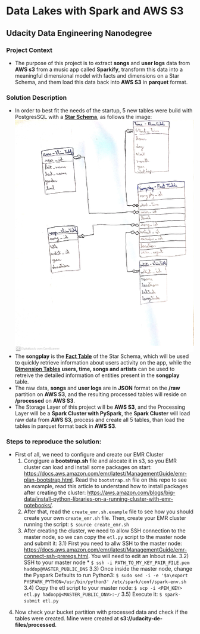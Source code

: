 # Data Lakes with Spark and AWS S3
## Udacity Data Engineering Nanodegree

### Project Context
- The purpose of this project is to extract **songs** and **user logs** data from **AWS s3** from a music app called **Sparkify**, transform this data into a meaningful dimensional model with facts and dimensions on a Star Schema, and them load this data back into **AWS S3** in **parquet** format.  


### Solution Description
- In order to best fit the needs of the startup, 5 new tables were build with PostgresSQL with a [**Star Schema**](https://en.wikipedia.org/wiki/Star_schema), as follows the image:  
  ![entity_diagram.jpg](entity_diagram.jpg)
- The **songplay** is the [**Fact Table**](https://en.wikipedia.org/wiki/Fact_table#:~:text=In%20data%20warehousing%2C%20a%20fact,schema%20surrounded%20by%20dimension%20tables.) of the Star Schema, which will be used to quickly retrieve information about users activity on the app, while the [**Dimension Tables**](<https://en.wikipedia.org/wiki/Dimension_(data_warehouse)>) **users, time, songs and artists** can be used to retreive the detailed information of entities present in the **songplay** table.
- The raw data, **songs** and **user logs** are in **JSON** format on the **/raw** partition on **AWS S3**, and the resulting processed tables will reside on **/processed** on **AWS S3**.
- The Storage Layer of this project will be **AWS S3**, and the Processing Layer will be a **Spark Cluster with PySpark**, the **Spark Cluster** will load raw data from **AWS S3**, process and create all 5 tables, than load the tables in parquet format back in **AWS S3**.

### Steps to reproduce the solution:
- First of all, we need to configure and create our EMR Cluster
  1) Congigure a **bootstrap.sh** file and alocate it in s3, so you EMR cluster can load and install some packages on start: https://docs.aws.amazon.com/emr/latest/ManagementGuide/emr-plan-bootstrap.html. Read the `bootstrap.sh` file on this repo to see an example, read this article to understand how to install packages after creating the cluster: https://aws.amazon.com/blogs/big-data/install-python-libraries-on-a-running-cluster-with-emr-notebooks/.
  2) After that, read the `create_emr.sh.example` file to see how you should create your own `create_emr.sh` file. Then, create your EMR cluster running the script: `$ source create_emr.sh`
  3) After creating the cluster, we need to allow SSH connection to the master node, so we can copy the `etl.py` script to the master node and submit it:
    3.1) First you need to allw SSH to the master node: https://docs.aws.amazon.com/emr/latest/ManagementGuide/emr-connect-ssh-prereqs.html. You will need to edit an Inbout rule.
    3.2) SSH to your master node * `$ ssh -i PATH_TO_MY_KEY_PAIR_FILE.pem haddop@MASTER_PUBLIC_DNS`
    3.3) Once inside the master node, change the Pyspark Defaults to run Python3: `$ sudo sed -i -e '$a\export PYSPARK_PYTHON=/usr/bin/python3' /etc/spark/conf/spark-env.sh`
    3.4) Copy the etl script to your master node: `$ scp -i <PEM_KEY> etl.py hadoop@<MASTER_PUBLIC_DNV>:~/`
    3.5) Execute it: `$ spark-submit etl.py`
4) Now check your bucket partition with processed data and check if the tables were created. Mine were created at **s3://udacity-de-files/processed**.